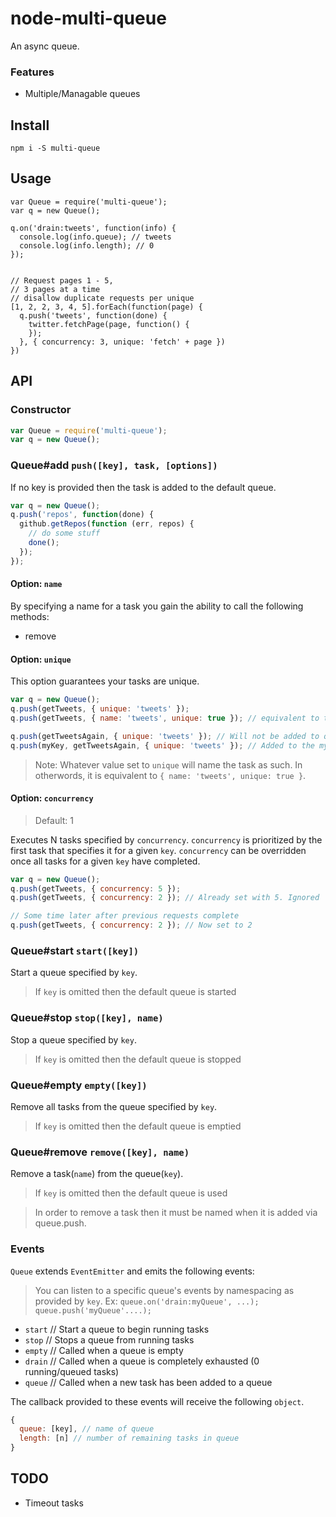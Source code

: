 node-multi-queue
================

An async queue.

### Features

* Multiple/Managable queues

## Install

`npm i -S multi-queue`

## Usage

```
var Queue = require('multi-queue');
var q = new Queue();

q.on('drain:tweets', function(info) {
  console.log(info.queue); // tweets
  console.log(info.length); // 0
});


// Request pages 1 - 5,
// 3 pages at a time
// disallow duplicate requests per unique
[1, 2, 2, 3, 4, 5].forEach(function(page) {
  q.push('tweets', function(done) {
    twitter.fetchPage(page, function() {
    });
  }, { concurrency: 3, unique: 'fetch' + page })
})

```

## API

### Constructor

```js
var Queue = require('multi-queue');
var q = new Queue();
```

### Queue#add `push([key], task, [options])`

If no key is provided then the task is added to the default queue.

```js
var q = new Queue();
q.push('repos', function(done) {
  github.getRepos(function (err, repos) {
    // do some stuff
    done();
  });
});
```

#### Option: `name`

By specifying a name for a task you gain the ability to call the following methods:

* remove

#### Option: `unique`

This option guarantees your tasks are unique.

```js
var q = new Queue();
q.push(getTweets, { unique: 'tweets' });
q.push(getTweets, { name: 'tweets', unique: true }); // equivalent to the above

q.push(getTweetsAgain, { unique: 'tweets' }); // Will not be added to queue
q.push(myKey, getTweetsAgain, { unique: 'tweets' }); // Added to the myKey queue
```

> Note: Whatever value set to `unique` will name the task as such. In otherwords,
> it is equivalent to `{ name: 'tweets', unique: true }`.

#### Option: `concurrency`
> Default: 1

Executes N tasks specified by `concurrency`. `concurrency` is prioritized by the
first task that specifies it for a given `key`. `concurrency` can be overridden
once all tasks for a given `key` have completed.

```js
var q = new Queue();
q.push(getTweets, { concurrency: 5 });
q.push(getTweets, { concurrency: 2 }); // Already set with 5. Ignored

// Some time later after previous requests complete
q.push(getTweets, { concurrency: 2 }); // Now set to 2
```

### Queue#start `start([key])`

Start a queue specified by `key`.

> If `key` is omitted then the default queue is started

### Queue#stop `stop([key], name)`

Stop a queue specified by `key`.

> If `key` is omitted then the default queue is stopped

### Queue#empty `empty([key])`

Remove all tasks from the queue specified by `key`.

> If `key` is omitted then the default queue is emptied

### Queue#remove `remove([key], name)`

Remove a task(`name`) from the queue(`key`).

> If `key` is omitted then the default queue is used

> In order to remove a task then it must be named when it is added via queue.push.

### Events

`Queue` extends `EventEmitter` and emits the following events:

> You can listen to a specific queue's events by namespacing as provided by `key`.
> Ex: `queue.on('drain:myQueue', ...); queue.push('myQueue'....);`

* `start` // Start a queue to begin running tasks
* `stop`  // Stops a queue from running tasks
* `empty` // Called when a queue is empty
* `drain` // Called when a queue is completely exhausted (0 running/queued tasks)
* `queue` // Called when a new task has been added to a queue

The callback provided to these events will receive the following `object`.

```js
{
  queue: [key], // name of queue
  length: [n] // number of remaining tasks in queue
}
```

## TODO
- Timeout tasks
